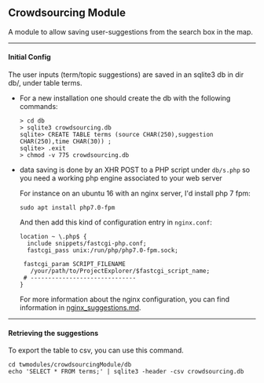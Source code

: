 ## Crowdsourcing Module

A module to allow saving user-suggestions from the search box in the map.

------------------------------------------------------
#### Initial Config
The user inputs (term/topic suggestions) are saved in an sqlite3 db in dir db/, under table terms.

  - For a new installation one should create the db with the following commands:

    ```
    > cd db
    > sqlite3 crowdsourcing.db
    sqlite> CREATE TABLE terms (source CHAR(250),suggestion CHAR(250),time CHAR(30)) ;
    sqlite> .exit
    > chmod -v 775 crowdsourcing.db
    ```

  - data saving is done by an XHR POST to a PHP script under `db/s.php` so you need a working php engine associated to your web server

    For instance on an ubuntu 16 with an nginx server, I'd install php 7 fpm:
    ```
    sudo apt install php7.0-fpm
    ```

    And then add this kind of configuration entry in `nginx.conf`:
    ```
    location ~ \.php$ {
      include snippets/fastcgi-php.conf;
      fastcgi_pass unix:/run/php/php7.0-fpm.sock;

     fastcgi_param SCRIPT_FILENAME
       /your/path/to/ProjectExplorer/$fastcgi_script_name;
     # ------------------------------
    }
    ```

    For more information about the nginx configuration, you can find information in [nginx_suggestions.md](https://github.com/moma/ProjectExplorer/blob/master/00.DOCUMENTATION/C-advanced/nginx_suggestions.md).

------------------------------------------------------
#### Retrieving the suggestions

To export the table to csv, you can use this command.
```
cd twmodules/crowdsourcingModule/db
echo 'SELECT * FROM terms;' | sqlite3 -header -csv crowdsourcing.db
```

